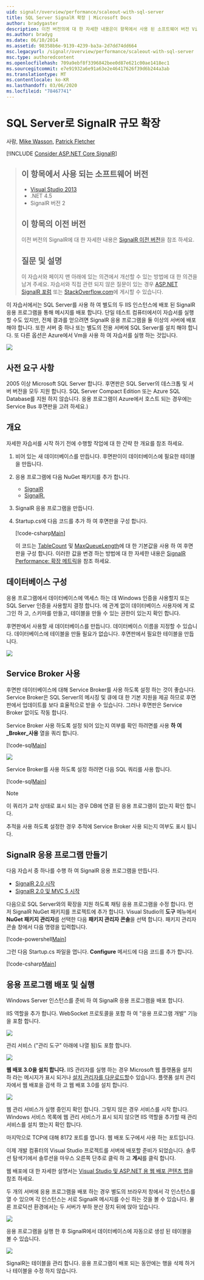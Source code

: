 ```yaml
---
uid: signalr/overview/performance/scaleout-with-sql-server
title: SQL Server SignalR 확장 | Microsoft Docs
author: bradygaster
description: 이전 버전의에 대 한 자세한 내용은이 항목에서 사용 된 소프트웨어 버전 Visual Studio 2013 .NET 4.5 SignalR 버전 2 이전 버전의 항목을 참조 하세요.
ms.author: bradyg
ms.date: 06/10/2014
ms.assetid: 98358b6e-9139-4239-ba3a-2d7dd74dd664
msc.legacyurl: /signalr/overview/performance/scaleout-with-sql-server
msc.type: authoredcontent
ms.openlocfilehash: 709a9ebf8f3396842bee0d87e621c00ae1418ec1
ms.sourcegitcommit: e7e91932a6e91a63e2e46417626f39d6b244a3ab
ms.translationtype: MT
ms.contentlocale: ko-KR
ms.lasthandoff: 03/06/2020
ms.locfileid: "78467741"
---
```

# <a name="signalr-scaleout-with-sql-server"></a>SQL Server로 SignalR 규모 확장

사람, [Mike Wasson](https://github.com/MikeWasson), [Patrick Fletcher](https://github.com/pfletcher)

[!INCLUDE [Consider ASP.NET Core SignalR](~/includes/signalr/signalr-version-disambiguation.md)]

> ## <a name="software-versions-used-in-this-topic"></a>이 항목에서 사용 되는 소프트웨어 버전
>
>
> - [Visual Studio 2013](https://my.visualstudio.com/Downloads?q=visual%20studio%202013)
> - .NET 4.5
> - SignalR 버전 2
>
>
>
> ## <a name="previous-versions-of-this-topic"></a>이 항목의 이전 버전
>
> 이전 버전의 SignalR에 대 한 자세한 내용은 [SignalR 이전 버전](../older-versions/index.md)을 참조 하세요.
>
> ## <a name="questions-and-comments"></a>질문 및 설명
>
> 이 자습서와 페이지 맨 아래에 있는 의견에서 개선할 수 있는 방법에 대 한 의견을 남겨 주세요. 자습서와 직접 관련 되지 않은 질문이 있는 경우 [ASP.NET SignalR 포럼](https://forums.asp.net/1254.aspx/1?ASP+NET+SignalR) 또는 [StackOverflow.com](http://stackoverflow.com/)에 게시할 수 있습니다.

이 자습서에서는 SQL Server를 사용 하 여 별도의 두 IIS 인스턴스에 배포 된 SignalR 응용 프로그램을 통해 메시지를 배포 합니다. 단일 테스트 컴퓨터에서이 자습서를 실행할 수도 있지만, 전체 결과를 얻으려면 SignalR 응용 프로그램을 둘 이상의 서버에 배포 해야 합니다. 또한 서버 중 하나 또는 별도의 전용 서버에 SQL Server를 설치 해야 합니다. 또 다른 옵션은 Azure에서 Vm을 사용 하 여 자습서를 실행 하는 것입니다.

![](scaleout-with-sql-server/_static/image1.png)

## <a name="prerequisites"></a>사전 요구 사항

2005 이상 Microsoft SQL Server 합니다. 후면판은 SQL Server의 데스크톱 및 서버 버전을 모두 지원 합니다. SQL Server Compact Edition 또는 Azure SQL Database를 지원 하지 않습니다. 응용 프로그램이 Azure에서 호스트 되는 경우에는 Service Bus 후면판을 고려 하세요.)

## <a name="overview"></a>개요

자세한 자습서를 시작 하기 전에 수행할 작업에 대 한 간략 한 개요를 참조 하세요.

1. 비어 있는 새 데이터베이스를 만듭니다. 후면판이이 데이터베이스에 필요한 테이블을 만듭니다.
2. 응용 프로그램에 다음 NuGet 패키지를 추가 합니다.

    - [SignalR](http://nuget.org/packages/Microsoft.AspNet.SignalR)
    - [SignalR.](http://nuget.org/packages/Microsoft.AspNet.SignalR.SqlServer)
3. SignalR 응용 프로그램을 만듭니다.
4. Startup.cs에 다음 코드를 추가 하 여 후면판을 구성 합니다.

    [!code-csharp[Main](scaleout-with-sql-server/samples/sample1.cs)]

   이 코드는 [TableCount](https://msdn.microsoft.com/library/microsoft.aspnet.signalr.sqlscaleoutconfiguration.tablecount(v=vs.118).aspx) 및 [MaxQueueLength](https://msdn.microsoft.com/library/microsoft.aspnet.signalr.messaging.scaleoutconfiguration.maxqueuelength(v=vs.118).aspx)에 대 한 기본값을 사용 하 여 후면판을 구성 합니다. 이러한 값을 변경 하는 방법에 대 한 자세한 내용은 [SignalR Performance: 확장 메트릭](signalr-performance.md#scaleout_metrics)을 참조 하세요.

## <a name="configure-the-database"></a>데이터베이스 구성

응용 프로그램에서 데이터베이스에 액세스 하는 데 Windows 인증을 사용할지 또는 SQL Server 인증을 사용할지 결정 합니다. 에 관계 없이 데이터베이스 사용자에 게 로그인 하 고, 스키마를 만들고, 테이블을 만들 수 있는 권한이 있는지 확인 합니다.

후면판에서 사용할 새 데이터베이스를 만듭니다. 데이터베이스 이름을 지정할 수 있습니다. 데이터베이스에 테이블을 만들 필요가 없습니다. 후면판에서 필요한 테이블을 만듭니다.

![](scaleout-with-sql-server/_static/image2.png)

## <a name="enable-service-broker"></a>Service Broker 사용

후면판 데이터베이스에 대해 Service Broker를 사용 하도록 설정 하는 것이 좋습니다. Service Broker은 SQL Server의 메시징 및 큐에 대 한 기본 지원을 제공 하므로 후면판에서 업데이트를 보다 효율적으로 받을 수 있습니다. 그러나 후면판은 Service Broker 없이도 작동 합니다.

Service Broker 사용 하도록 설정 되어 있는지 여부를 확인 하려면를 사용 **하 여** **\_Broker\_사용** 열을 쿼리 합니다.

[!code-sql[Main](scaleout-with-sql-server/samples/sample2.sql)]

![](scaleout-with-sql-server/_static/image3.png)

Service Broker를 사용 하도록 설정 하려면 다음 SQL 쿼리를 사용 합니다.

[!code-sql[Main](scaleout-with-sql-server/samples/sample3.sql)]

> [!NOTE]
> 이 쿼리가 교착 상태로 표시 되는 경우 DB에 연결 된 응용 프로그램이 없는지 확인 합니다.

추적을 사용 하도록 설정한 경우 추적에 Service Broker 사용 되는지 여부도 표시 됩니다.

## <a name="create-a-signalr-application"></a>SignalR 응용 프로그램 만들기

다음 자습서 중 하나를 수행 하 여 SignalR 응용 프로그램을 만듭니다.

- [SignalR 2.0 시작](../getting-started/tutorial-getting-started-with-signalr.md)
- [SignalR 2.0 및 MVC 5 시작](../getting-started/tutorial-getting-started-with-signalr-and-mvc.md)

다음으로 SQL Server와의 확장을 지원 하도록 채팅 응용 프로그램을 수정 합니다. 먼저 SignalR NuGet 패키지를 프로젝트에 추가 합니다. Visual Studio의 **도구** 메뉴에서 **NuGet 패키지 관리자**를 선택한 다음 **패키지 관리자 콘솔**을 선택 합니다. 패키지 관리자 콘솔 창에서 다음 명령을 입력합니다.

[!code-powershell[Main](scaleout-with-sql-server/samples/sample4.ps1)]

그런 다음 Startup.cs 파일을 엽니다. **Configure** 메서드에 다음 코드를 추가 합니다.

[!code-csharp[Main](scaleout-with-sql-server/samples/sample5.cs)]

## <a name="deploy-and-run-the-application"></a>응용 프로그램 배포 및 실행

Windows Server 인스턴스를 준비 하 여 SignalR 응용 프로그램을 배포 합니다.

IIS 역할을 추가 합니다. WebSocket 프로토콜을 포함 하 여 "응용 프로그램 개발" 기능을 포함 합니다.

![](scaleout-with-sql-server/_static/image4.png)

관리 서비스 ("관리 도구" 아래에 나열 됨)도 포함 합니다.

![](scaleout-with-sql-server/_static/image5.png)

**웹 배포 3.0을 설치 합니다.** IIS 관리자를 실행 하는 경우 Microsoft 웹 플랫폼을 설치 하 라는 메시지가 표시 되거나 [설치 관리자를 다운로드할](https://go.microsoft.com/fwlink/?LinkId=255386)수 있습니다. 플랫폼 설치 관리자에서 웹 배포을 검색 하 고 웹 배포 3.0를 설치 합니다.

![](scaleout-with-sql-server/_static/image6.png)

웹 관리 서비스가 실행 중인지 확인 합니다. 그렇지 않은 경우 서비스를 시작 합니다. Windows 서비스 목록에 웹 관리 서비스가 표시 되지 않으면 IIS 역할을 추가할 때 관리 서비스를 설치 했는지 확인 합니다.

마지막으로 TCP에 대해 8172 포트를 엽니다. 웹 배포 도구에서 사용 하는 포트입니다.

이제 개발 컴퓨터의 Visual Studio 프로젝트를 서버에 배포할 준비가 되었습니다. 솔루션 탐색기에서 솔루션을 마우스 오른쪽 단추로 클릭 하 고 **게시**를 클릭 합니다.

웹 배포에 대 한 자세한 설명서는 [Visual Studio 및 ASP.NET 용 웹 배포 콘텐츠 맵](../../../whitepapers/aspnet-web-deployment-content-map.md)을 참조 하세요.

두 개의 서버에 응용 프로그램을 배포 하는 경우 별도의 브라우저 창에서 각 인스턴스를 열 수 있으며 각 인스턴스는 서로 SignalR 메시지를 수신 하는 것을 볼 수 있습니다. 물론 프로덕션 환경에서는 두 서버가 부하 분산 장치 뒤에 앉아 있습니다.

![](scaleout-with-sql-server/_static/image7.png)

응용 프로그램을 실행 한 후 SignalR에서 데이터베이스에 자동으로 생성 된 테이블을 볼 수 있습니다.

![](scaleout-with-sql-server/_static/image8.png)

SignalR는 테이블을 관리 합니다. 응용 프로그램이 배포 되는 동안에는 행을 삭제 하거나 테이블을 수정 하지 않습니다.
